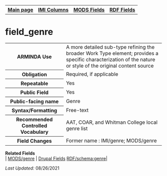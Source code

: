 <!DOCTYPE html>
<html>

<body>
<table style="width:100%">
  <tr>
    <th><a href="index.md">Main page</a></th>
	<th><a href="IMI.md">IMI Columns</a></th>
    <th><a href="MODS.md">MODS Fields</a></th>
    <th><a href="RDF.md">RDF Fields</a></th>
  </tr>
</table>

<h1>field_genre</h1>
<table>
<tr>
	<th>ARMINDA Use</th>
	<td>A more detailed sub-type refining the broader Work Type element; provides a specific characterization of the nature or style of the original content source</td>
</tr>
<tr>
	<th>Obligation</th>
	<td>Required, if applicable</td>
</tr>
<tr>
	<th>Repeatable</th>
	<td>Yes</td>
</tr>
<tr>
	<th>Public Field</th>
	<td>Yes</td>
</tr>
<tr>
	<th>Public-facing name</th>
	<td>Genre</td>
</tr>
<tr>
	<th>Syntax/Formatting</th>
	<td>Free-text</td>
</tr>
<tr>
	<th>Recommended Controlled Vocabulary</th>
	<td>AAT, COAR, and Whitman College local genre list </td>
</tr>
<tr>
	<th>Field Changes</th>
	<td>Former name : IMI/genre; MODS/genre</td>
</tr>
</table>
<dl>
	<dt><b>Related Fields</b></dt>
		| <a href="mods.genre.md" >MODS/genre</a> |
		<a href="DrupalFields.md">Drupal Fields</a>
		<a href="rdf.schema.genre.md" >RDF/schema:genre</a>|
</dl>
<p><i>Last Updated: </i>08/26/2021</p>
</body>
</html>
